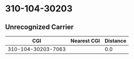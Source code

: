 # 310-104-30203
## Unrecognized Carrier


| CGI | Nearest CGI | Distance |
|-----|-------------|----------|
| 310-104-30203-7063 |  | 0.0 |
